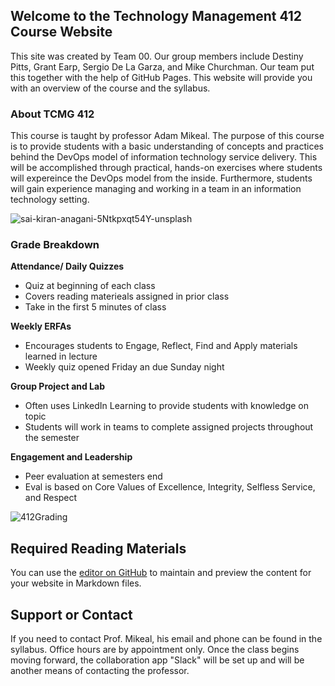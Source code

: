 ## Welcome to the Technology Management 412 Course Website

This site was created by Team 00.  Our group members include Destiny Pitts, Grant Earp, Sergio De La Garza, and Mike Churchman.  Our team put this together with the help of GitHub Pages.
This website will provide you with an overview of the course and the syllabus.  


### About TCMG 412

This course is taught by professor Adam Mikeal.  The purpose of this course is to provide students with a basic understanding of concepts and practices behind the DevOps model of information technology service delivery.  This will be accomplished through practical, hands-on exercises where students will expereince the DevOps model from the inside.  Furthermore, students will gain experience managing and working in a team in an information technology setting.  

![sai-kiran-anagani-5Ntkpxqt54Y-unsplash](https://user-images.githubusercontent.com/78098859/107689838-f6568600-6c6e-11eb-81e2-84e52d21b397.jpg)

### Grade Breakdown

**Attendance/ Daily Quizzes**
- Quiz at beginning of each class 
- Covers reading materieals assigned in prior class
- Take in the first 5 minutes of class

**Weekly ERFAs**
- Encourages students to Engage, Reflect, Find and Apply materials learned in lecture
- Weekly quiz opened Friday an due Sunday night

**Group Project and Lab**
- Often uses LinkedIn Learning to provide students with knowledge on topic
- Students will work in teams to complete assigned projects throughout the semester

**Engagement and Leadership**
- Peer evaluation at semesters end
- Eval is based on Core Values of Excellence, Integrity, Selfless Service, and Respect


![412Grading](https://user-images.githubusercontent.com/78098859/107678610-3adb2500-6c61-11eb-8784-f7c4dfed65e6.PNG)


## Required Reading Materials

You can use the [editor on GitHub](https://github.com/FarmersFight22/project2/edit/gh-pages/index.md) to maintain and preview the content for your website in Markdown files.


## Support or Contact

If you need to contact Prof. Mikeal, his email and phone can be found in the syllabus.  Office hours are by appointment only.  Once the class begins moving forward, the collaboration app "Slack" will be set up and will be another means of contacting the professor.
